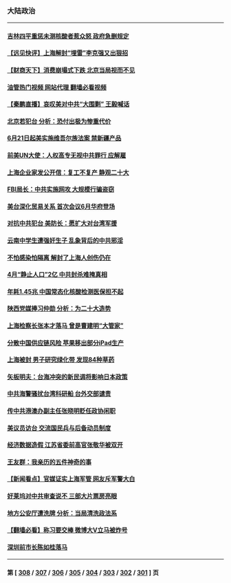 ### 大陆政治
---
#### [吉林四平重惩未测核酸者惹众怒 政府急删规定](../../pages/ncid277/n13750501.md?06020845) 
#### [【远见快评】上海解封“埋雷”李克强又出狠招](../../pages/ncid277/n13750483.md?06020845) 
#### [【财商天下】消费崩塌式下跌 北京当局视而不见](../../pages/ncid277/n13750403.md?06020845) 
#### [油管热门视频 网站代理 翻墙必看视频](http://209.222.30.114:81/youtube.html?06020845)
#### [【秦鹏直播】哀叹美对中共“大围剿” 王毅喊话](../../pages/ncid277/n13750478.md?06020845) 
#### [北京若犯台 分析：恐付出极为惨重代价](../../pages/ncid277/n13750116.md?06020845) 
#### [6月21日起美实施维吾尔族法案 禁新疆产品](../../pages/ncid277/n13750423.md?06020845) 
#### [前美UN大使：人权高专无视中共罪行 应解雇](../../pages/ncid277/n13750132.md?06020845) 
#### [上海企业家发公开信：复工不复产 静观二十大](../../pages/ncid277/n13750409.md?06020845) 
#### [FBI局长：中共实施网攻 大规模行骗盗窃](../../pages/ncid277/n13750396.md?06020845) 
#### [美台深化贸易关系 首次会议6月华府登场](../../pages/ncid277/n13750203.md?06020845) 
#### [对抗中共犯台 美防长：愿扩大对台湾军援](../../pages/ncid277/n13750304.md?06020845) 
#### [云南中学生遭强奸生子 乱象背后的中共邪淫](../../pages/ncid277/n13750214.md?06020845) 
#### [不怕感染怕隔离 解封了上海人创伤仍在](../../pages/ncid277/n13750182.md?06020845) 
#### [4月“静止人口”2亿 中共封杀难掩真相](../../pages/ncid277/n13750226.md?06020845) 
#### [年耗1.45兆 中国常态化核酸检测医保担不起](../../pages/ncid277/n13750242.md?06020845) 
#### [陕西党媒捧习仲勋 分析：为二十大造势](../../pages/ncid277/n13749797.md?06020845) 
#### [上海检察长张本才落马 曾是曹建明“大管家”](../../pages/ncid277/n13750240.md?06020845) 
#### [分散中国供应链风险 苹果移出部分iPad生产](../../pages/ncid277/n13750185.md?06020845) 
#### [上海被封 男子研究绿化带 发现84种草药](../../pages/ncid277/n13750071.md?06020845) 
#### [矢板明夫：台海冲突的新民调将影响日本政策](../../pages/ncid277/n13750049.md?06020845) 
#### [中共海警骚扰台湾科研船 台外交部谴责](../../pages/ncid277/n13749987.md?06020845) 
#### [传中共港澳办副主任张晓明贬任政协闲职](../../pages/ncid277/n13750004.md?06020845) 
#### [美议员访台 交流国民兵与后备动员制度](../../pages/ncid277/n13749798.md?06020845) 
#### [经济数据造假 江苏省委前高官张敬华被双开](../../pages/ncid277/n13749966.md?06020845) 
#### [王友群：我亲历的五件神奇的事](../../pages/ncid277/n13749515.md?06020845) 
#### [【新闻看点】官媒证实上海军管 网友斥军警大白](../../pages/ncid277/n13749585.md?06020845) 
#### [好莱坞对中共审查说不 三部大片票房亮眼](../../pages/ncid277/n13749548.md?06020845) 
#### [地方公安厅遭洗牌 分析：当局清洗政法系](../../pages/ncid277/n13749820.md?06020845) 
#### [【翻墙必看】称习要交棒 微博大V立马被炸号](../../pages/ncid277/n13749731.md?06020845) 
#### [深圳前市长陈如桂落马](../../pages/ncid277/n13749726.md?06020845) 

---
#### 第 [ [308](./308.md?06020845) / [307](./307.md?06020845) / [306](./306.md?06020845) / [305](./305.md?06020845) / [304](./304.md?06020845) / [303](./303.md?06020845) / [302](./302.md?06020845) / [301](./301.md?06020845) ] 页
